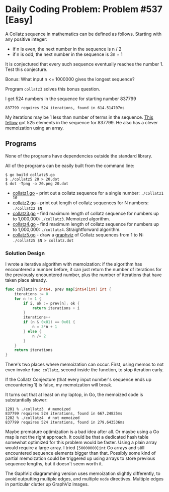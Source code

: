 # Daily Coding Problem: Problem #537 [Easy] 

A Collatz sequence in mathematics can be defined as follows. Starting
with any positive integer:

* if n is even, the next number in the sequence is n / 2
* if n is odd, the next number in the sequence is 3n + 1

It is conjectured that every such sequence eventually reaches the number 1.
Test this conjecture.

Bonus: What input n <= 1000000 gives the longest sequence?

Program `collatz3` solves this bonus question.

I get 524 numbers in the sequence for starting number 837799

    837799 requires 524 iterations, found in 614.514707ms

My iterations may be 1 less than number of terms in the sequence.
[This fellow](https://www.mathblog.dk/project-euler-14/) got 525
elements in the sequence for 837799.
He also has a clever memoization using an array.

## Programs

None of the programs have dependencies outside the standard library.

All of the programs can be easily built from the command line:

    $ go build collatz5.go
    $ ./collatz5 20 > 20.dot
    $ dot -Tpng -o 20.png 20.dot

* [collatz1.go](collatz1.go) - print out a collatz sequence for a single number: `./collatz1 10`
* [collatz2.go](collatz2.go) - print out length of collatz sequences for N numbers: `./collatz2 $N`
* [collatz3.go](collatz3.go) - find maximum length of collatz sequence for numbers up to 1,000,000: `./collatz3`. Memoized algorithm.
* [collatz4.go](collatz4.go) - find maximum length of collatz sequence for numbers up to 1,000,000: `./collatz4`. Straightforward algorithm.
* [collatz5.go](collatz5.go) - draw a [graphviz](https://graphviz.org/) of Collatz sequences from 1 to N: `./collatz5 $N > collatz.dot`

### Solution Design

I wrote a iterative algorithm with memoization:
if the algorithm has encountered a number before,
it can just return the number of iterations for the previously encountered number,
plus the number of iterations that have taken place already.

```go
func collatz(n int64, prev map[int64]int) int {
    iterations := 0
    for n != 1 {
        if i, ok := prev[n]; ok {
            return iterations + i
        }
        iterations++
        if (n & 0x01) == 0x01 {
            n = 3*n + 1
        } else {
            n /= 2
        }
    }
    return iterations
}
```

There's two places where memoization can occur.
First, using memos to not even invoke `func collatz`,
second inside the function, to stop iteration early.

If the Collatz Conjecture (that every input number's sequence
ends up encountering 1) is false, my memoization will break.

It turns out that at least on my laptop, in Go, the memoized code
is substantially slower:

    1201 % ./collatz3  # memoized
    837799 requires 524 iterations, found in 667.24825ms
    1202 % ./collatz4  # not memoized
    837799 requires 524 iterations, found in 279.643536ms

Maybe premature optimization is a bad idea after all.
Or maybe using a Go map is not the right approach.
It could be that a dedicated hash table somewhat optimized
for this problem would be faster.
Using a plain array would require a large array.
I tried `[50000000]int` Go arrays and still encountered sequence elements bigger than that.
Possibly some kind of partial memoization could be triggered up using arrays to store previous
sequence lengths, but it doesn't seem worth it.

The GaphViz diagramming version uses memoization slightly
differently, to avoid outputting multiple edges,
and multiple `node` directives.
Multiple edges in particular clutter up GraphViz images.
